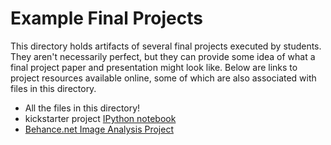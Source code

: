# Example Final Projects

This directory holds artifacts of several final projects executed by students. They aren't necessarily perfect, but they can provide some idea of what a final project paper and presentation might look like. Below are links to project resources available online, some of which are also associated with files in this directory.

 * All the files in this directory!
 * kickstarter project [IPython notebook](http://nbviewer.ipython.org/url/www.rubennaeff.nl/extra/gads7/rubennaeff_kickstarter_notebook.ipynb)
 * [Behance.net Image Analysis Project](https://github.com/devowhippit/ga-ds-project)
